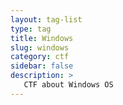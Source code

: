 ```yaml
---
layout: tag-list
type: tag
title: Windows
slug: windows
category: ctf
sidebar: false
description: >
   CTF about Windows OS
---
```

